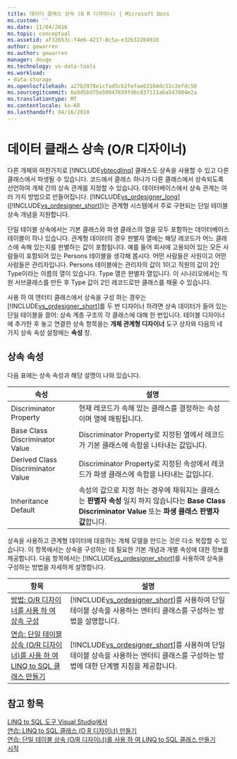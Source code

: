 ```yaml
---
title: 데이터 클래스 상속 (O R 디자이너) | Microsoft Docs
ms.custom: ''
ms.date: 11/04/2016
ms.topic: conceptual
ms.assetid: af32653c-f4e6-4217-8c5a-e32b322b4918
author: gewarren
ms.author: gewarren
manager: douge
ms.technology: vs-data-tools
ms.workload:
- data-storage
ms.openlocfilehash: a27b3978e1cfad5cb2fefae63104dc51c2efdc50
ms.sourcegitcommit: 6a9d5bd75e50947659fd6c837111a6a547884e2a
ms.translationtype: MT
ms.contentlocale: ko-KR
ms.lasthandoff: 04/16/2018
---
```

# <a name="data-class-inheritance-or-designer"></a>데이터 클래스 상속 (O/R 디자이너)
다른 개체와 마찬가지로 [!INCLUDE[vbtecdlinq](../data-tools/includes/vbtecdlinq_md.md)] 클래스도 상속을 사용할 수 있고 다른 클래스에서 파생될 수 있습니다. 코드에서 클래스 하나가 다른 클래스에서 상속되도록 선언하여 개체 간의 상속 관계를 지정할 수 있습니다. 데이터베이스에서 상속 관계는 여러 가지 방법으로 만들어집니다. [!INCLUDE[vs_ordesigner_long](../data-tools/includes/vs_ordesigner_long_md.md)] ([!INCLUDE[vs_ordesigner_short](../data-tools/includes/vs_ordesigner_short_md.md)])는 관계형 시스템에서 주로 구현되는 단일 테이블 상속 개념을 지원합니다.  
  
 단일 테이블 상속에서는 기본 클래스와 파생 클래스의 열을 모두 포함하는 데이터베이스 테이블이 하나 있습니다. 관계형 데이터의 경우 판별자 열에는 해당 레코드가 어느 클래스에 속해 있는지를 판별하는 값이 포함됩니다. 예를 들어 회사에 고용되어 있는 모든 사람들이 포함되어 있는 Persons 테이블을 생각해 봅시다. 어떤 사람들은 사원이고 어떤 사람들은 관리자입니다. Persons 테이블에는 관리자의 값이 1이고 직원의 값이 2인 Type이라는 이름의 열이 있습니다. Type 열은 판별자 열입니다. 이 시나리오에서는 직원 서브클래스를 만든 후 Type 값이 2인 레코드로만 클래스를 채울 수 있습니다.  
  
 사용 하 여 엔터티 클래스에서 상속을 구성 하는 경우는 [!INCLUDE[vs_ordesigner_short](../data-tools/includes/vs_ordesigner_short_md.md)]를 두 번 디자이너 하려면 상속 데이터가 들어 있는 단일 테이블을 끌어: 상속 계층 구조의 각 클래스에 대해 한 번입니다. 테이블 디자이너에 추가한 후 놓고 연결한 상속 항목을는 **개체 관계형 디자이너** 도구 상자와 다음의 네 가지 상속 속성 설정에는 **속성** 창.  
  
## <a name="inheritance-properties"></a>상속 속성  
 다음 표에는 상속 속성과 해당 설명이 나와 있습니다.  
  
|속성|설명|  
|--------------|-----------------|  
|Discriminator Property|현재 레코드가 속해 있는 클래스를 결정하는 속성이며 열에 매핑됩니다.|  
|Base Class Discriminator Value|Discriminator Property로 지정된 열에서 레코드가 기본 클래스에 속함을 나타내는 값입니다.|  
|Derived Class Discriminator Value|Discriminator Property로 지정된 속성에서 레코드가 파생 클래스에 속함을 나타내는 값입니다.|  
|Inheritance Default|속성의 값으로 지정 하는 경우에 채워지는 클래스는 **판별자 속성** 일치 하지 않습니다는 **Base Class Discriminator Value** 또는 **파생 클래스 판별자 값**합니다.|  
  
 상속을 사용하고 관계형 데이터에 대응하는 개체 모델을 만드는 것은 다소 복잡할 수 있습니다. 이 항목에서는 상속을 구성하는 데 필요한 기본 개념과 개별 속성에 대한 정보를 제공합니다. 다음 항목에서는 [!INCLUDE[vs_ordesigner_short](../data-tools/includes/vs_ordesigner_short_md.md)]를 사용하여 상속을 구성하는 방법을 자세하게 설명합니다.  
  
|항목|설명|  
|-----------|-----------------|  
|[방법: O/R 디자이너를 사용 하 여 상속 구성](../data-tools/how-to-configure-inheritance-by-using-the-o-r-designer.md)|[!INCLUDE[vs_ordesigner_short](../data-tools/includes/vs_ordesigner_short_md.md)]를 사용하여 단일 테이블 상속을 사용하는 엔터티 클래스를 구성하는 방법을 설명합니다.|  
|[연습: 단일 테이블 상속 (O/R 디자이너)를 사용 하 여 LINQ to SQL 클래스 만들기](../data-tools/walkthrough-creating-linq-to-sql-classes-by-using-single-table-inheritance-o-r-designer.md)|[!INCLUDE[vs_ordesigner_short](../data-tools/includes/vs_ordesigner_short_md.md)]를 사용하여 단일 테이블 상속을 사용하는 엔터티 클래스를 구성하는 방법에 대한 단계별 지침을 제공합니다.|  
  
## <a name="see-also"></a>참고 항목  
 [LINQ to SQL 도구 Visual Studio에서](../data-tools/linq-to-sql-tools-in-visual-studio2.md)   
 [연습: LINQ to SQL 클래스 (O R 디자이너) 만들기](how-to-create-linq-to-sql-classes-mapped-to-tables-and-views-o-r-designer.md)   
 [연습: 단일 테이블 상속 (O/R 디자이너)를 사용 하 여 LINQ to SQL 클래스 만들기](../data-tools/walkthrough-creating-linq-to-sql-classes-by-using-single-table-inheritance-o-r-designer.md)   
 [시작](/dotnet/framework/data/adonet/sql/linq/getting-started)